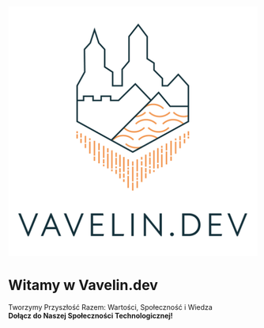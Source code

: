 ![Vavelin.dev Logo](./images/vavelin.png)

# Witamy w Vavelin.dev
Tworzymy Przyszłość Razem: Wartości, Społeczność i Wiedza\
**Dołącz do Naszej Społeczności Technologicznej!**

